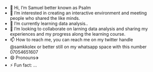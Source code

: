 - 👋 Hi, I’m Samuel better known as Psalm
- 👀 I’m interested in creating an interactive environment and meeting people who shared the like minds.
- 🌱 I’m currently learning data analysis..
- 💞️ I’m looking to collaborate on larning data analysis and sharing my experiences and my progress along the learning course.
- 📫 How to reach me, you can reach me on my twitter handle @samkkolex or better  still on my whatsapp space with this number 07054651607
- 😄 Pronouns✈️
- ⚡ Fun fact: ...

<!---
Psalm22/Psalm22 is a ✨ special ✨ repository because its `README.md` (this file) appears on your GitHub profile.
You can click the Preview link to take a look at your changes.
--->
